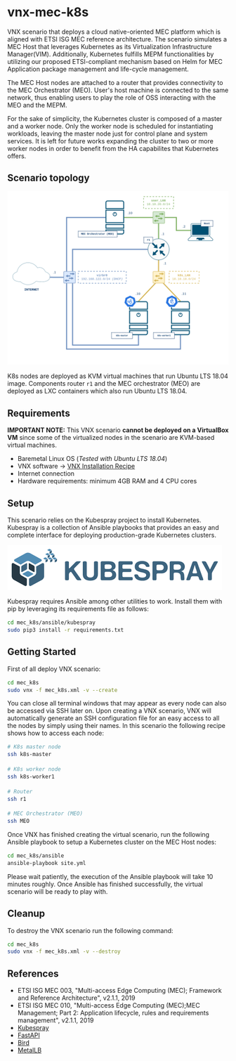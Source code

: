 # vnx-mec-k8s

VNX scenario that deploys a cloud native-oriented MEC platform which is aligned with ETSI ISG MEC reference architecture. The scenario simulates a MEC Host that leverages Kubernetes as its Virtualization Infrastructure Manager(VIM). Additionally, Kubernetes fulfills MEPM functionalities by utilizing our proposed ETSI-compliant mechanism based on Helm for MEC Application package management and life-cycle management.

The MEC Host nodes are attached to a router that provides connectivity to the MEC Orchestrator (MEO). User's host machine is connected to the same network, thus enabling users to play the role of OSS interacting with the MEO and the MEPM.

For the sake of simplicity, the Kubernetes cluster is composed of a master and a worker node. Only the worker node is scheduled for instantiating workloads, leaving the master node just for control plane and system services. It is left for future works expanding the cluster to two or more worker nodes in order to benefit from the HA capabilites that Kubernetes offers.

## Scenario topology

![VNX mec_k8s scenario](mec_k8s/docs/scenario.png)

K8s nodes are deployed as KVM virtual machines that run Ubuntu LTS 18.04 image. Components router `r1` and the MEC orchestrator (MEO) are deployed as LXC containers which also run Ubuntu LTS 18.04.

## Requirements

**IMPORTANT NOTE:** This VNX scenario **cannot be deployed on a VirtualBox VM** since some of the virtualized nodes in the scenario are KVM-based virtual machines.

- Baremetal Linux OS (_Tested with Ubuntu LTS 18.04_)
- VNX software -> [VNX Installation Recipe](https://web.dit.upm.es/vnxwiki/index.php/Vnx-install)
- Internet connection
- Hardware requirements: minimum 4GB RAM and 4 CPU cores

## Setup

This scenario relies on the Kubespray project to install Kubernetes. Kubespray is a collection of Ansible playbooks that provides an easy and complete interface for deploying production-grade Kubernetes clusters.

![Kubespray](mec_k8s/docs/kubespray-logo.png)

Kubespray requires Ansible among other utilities to work. Install them with pip by leveraging its requirements file as follows:

```bash
cd mec_k8s/ansible/kubespray
sudo pip3 install -r requirements.txt
```

## Getting Started

First of all deploy VNX scenario:

```bash
cd mec_k8s
sudo vnx -f mec_k8s.xml -v --create
```

You can close all terminal windows that may appear as every node can also be accessed via SSH later on. Upon creating a VNX scenario, VNX will automatically generate an SSH configuration file for an easy access to all the nodes by simply using their names. In this scenario the following recipe shows how to access each node:

```bash
# K8s master node
ssh k8s-master

# K8s worker node
ssh k8s-worker1

# Router
ssh r1

# MEC Orchestrator (MEO)
ssh MEO
```

Once VNX has finished creating the virtual scenario, run the following Ansible playbook to setup a Kubernetes cluster on the MEC Host nodes:

```bash
cd mec_k8s/ansible
ansible-playbook site.yml
```

Please wait patiently, the execution of the Ansible playbook will take 10 minutes roughly. Once Ansible has finished successfully, the virtual scenario will be ready to play with.

## Cleanup

To destroy the VNX scenario run the following command:

```bash
cd mec_k8s
sudo vnx -f mec_k8s.xml -v --destroy
```

## References

- ETSI ISG MEC 003, "Multi-access Edge Computing (MEC); Framework and Reference Architecture", v2.1.1, 2019
- ETSI ISG MEC 010, "Multi-access Edge Computing (MEC);MEC Management; Part 2: Application lifecycle, rules and requirements management", v2.1.1, 2019
- [Kubespray](https://github.com/kubernetes-sigs/kubespray)
- [FastAPI](https://fastapi.tiangolo.com/)
- [Bird](https://bird.network.cz/)
- [MetalLB](https://metallb.universe.tf/)
